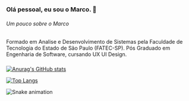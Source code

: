 ### Olá pessoal, eu sou o Marco. 👋

###### Um pouco sobre o Marco
Formado em Analise e Desenvolvimento de Sistemas pela Faculdade de Tecnologia do Estado de São Paulo (FATEC-SP).
Pós Graduado em Engenharia de Software, cursando UX UI Design.

###

[![Anurag's GitHub stats](https://github-readme-stats.vercel.app/api?username=marcofavero3)](https://github.com/marcofavero3/github-readme-stats)


[![Top Langs](https://github-readme-stats.vercel.app/api/top-langs/?username=anuraghazra)](https://github.com/anuraghazra/github-readme-stats)

![Snake animation](http://github.com/marcofavero3/marcofavero3)

